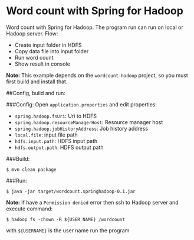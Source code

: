 Word count with Spring for Hadoop
===============

Word count with Spring for Hadoop.
The program run can run on local or Hadoop server. Flow:
+ Create input folder in HDFS
+ Copy data file into input folder
+ Run word count
+ Show result in console

**Note:** This example depends on the `wordcount-hadoop` project, so you must first build and install that.

##Config, build and run:

###Config:
Open `application.properties` and edit properties:
 + `spring.hadoop.fsUri`: Uri to HDFS
 + `spring.hadoop.resourceManagerHost`: Resource manager host
 + `spring.hadoop.jobHistoryAddress`: Job history address
 + `local.file`: input file path
 + `hdfs.input.path`: HDFS input path
 + `hdfs.output.path`: HDFS output path

###Build:
    
    $ mvn clean package

###Run:

    $ java -jar target/wordcount.springhadoop-0.1.jar
    
**Note:** If have a `Permission denied` error then ssh to Hadoop server and execute command:

    $ hadoop fs -chown -R ${USER_NAME} /wordcount

with `${USERNAME}` is the user name run the program
